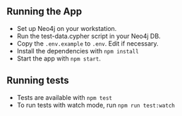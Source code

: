 ## Running the App

* Set up Neo4j on your workstation.
* Run the test-data.cypher script in your Neo4j DB.
* Copy the `.env.example` to `.env`. Edit if necessary.
* Install the dependencies with `npm install`
* Start the app with `npm start`.


## Running tests
* Tests are available with `npm test`
* To run tests with watch mode, run `npm run test:watch`
